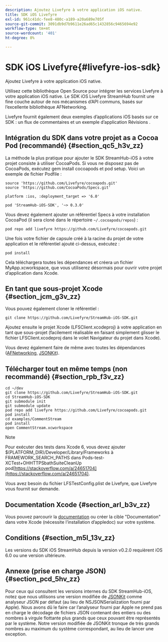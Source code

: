 ```yaml
---
description: Ajoutez Livefyre à votre application iOS native.
title: SDK iOS Livefyre
exl-id: 961c41dc-fee8-480c-a189-a20a689e705f
source-git-commit: 3091db9d7b9611e26ad65c1432856c9465694e92
workflow-type: tm+mt
source-wordcount: '401'
ht-degree: 0%

---
```


# SDK iOS Livefyre{#livefyre-ios-sdk}

Ajoutez Livefyre à votre application iOS native.

Utilisez cette bibliothèque Open Source pour intégrer les services Livefyre à votre application iOS native. Le SDK iOS Livefyre StreamHub fournit une fine couche autour de nos mécanismes d’API communs, basés sur l’excellente bibliothèque AFNetworking.

Livefyre fournit également deux exemples d’applications iOS basés sur ce SDK : un flux de commentaires et un exemple d’application Révisions .

## Intégration du SDK dans votre projet as a Cocoa Pod (recommandé) {#section_qc5_h3v_zz}

La méthode la plus pratique pour ajouter le SDK StreamHub-iOS à votre projet consiste à utiliser CocoaPods. Si vous ne disposez pas de CocoaPods, exécutez gem install cocoapods et pod setup. Voici un exemple de fichier Podfile :

```
source 'https://github.com/Livefyre/cocoapods.git' 
source 'https://github.com/CocoaPods/Specs.git' 
  
platform :ios, :deployment_target => '6.0' 
  
pod 'StreamHub-iOS-SDK', '~> 0.3.0'
```

Vous devez également ajouter un référentiel Specs à votre installation CocoaPod (il sera cloné dans le répertoire `~/.cocoapods/repos`) :

```
pod repo add livefyre https://github.com/Livefyre/cocoapods.git
```

Une fois votre fichier de capsule créé à la racine du projet de votre application et le référentiel ajouté ci-dessus, exécutez :

```
pod install
```

Cela téléchargera toutes les dépendances et créera un fichier MyApp.xcworkspace, que vous utiliserez désormais pour ouvrir votre projet d’application dans Xcode.

## En tant que sous-projet Xcode {#section_jcm_g3v_zz}

Vous pouvez également cloner le référentiel :

```
git clone https://github.com/Livefyre/StreamHub-iOS-SDK.git 
```

Ajoutez ensuite le projet Xcode (LFSClient.xcodeproj) à votre application en tant que sous-projet (facilement réalisable en faisant simplement glisser le fichier LFSClient.xcodeproj dans le volet Navigateur du projet dans Xcode).

Vous devez également faire de même avec toutes les dépendances ([AFNetworking](https://github.com/AFNetworking/AFNetworking), [JSONKit](https://github.com/escherba/JSONKit)).

## Télécharger tout en même temps (non recommandé) {#section_rpb_f3v_zz}

```
cd ~/dev 
git clone https://github.com/Livefyre/StreamHub-iOS-SDK.git 
cd StreamHub-iOS-SDK 
git submodule init 
git submodule update 
pod repo add livefyre https://github.com/Livefyre/cocoapods.git 
pod install 
cd examples/CommentStream 
pod install 
open CommentStream.xcworkspace
```

>[!NOTE]
>
>Pour exécuter des tests dans Xcode 6, vous devez ajouter $(PLATFORM_DIR)/Developer/Library/Frameworks à FRAMEWORK_SEARCH_PATHS dans Pods-test-XCTest+OHHTTPSbathSuiteCleanUp pod[https://stackoverflow.com/a/24651704](https://stackoverflow.com/a/24651704).

Vous avez besoin du fichier LFSTestConfig.plist de Livefyre, que Livefyre vous fournit sur demande.

## Documentation Xcode {#section_arl_b3v_zz}

Vous pouvez parcourir la [documentation](https://github.com/Livefyre/StreamHub-iOS-SDK) ou créer la cible &quot;Documentation&quot; dans votre Xcode (nécessite l’installation d’appledoc) sur votre système.

## Conditions {#section_m5l_13v_zz}

Les versions du SDK iOS StreamHub depuis la version v0.2.0 requièrent iOS 6.0 ou une version ultérieure.

## Annexe (prise en charge JSON) {#section_pcd_5hv_zz}

Pour ceux qui consultent les versions internes du SDK StreamHub-iOS, notez que nous utilisons une version modifiée de [JSONKit](https://github.com/escherba/JSONKit) comme analyseur JSON par défaut (au lieu de NSJSONSerialization fourni par Apple). Nous avons dû le faire car l’analyseur fourni par Apple ne prend pas en charge le décodage de fichiers JSON contenant des entiers ou des nombres à virgule flottante plus grands que ceux pouvant être représentés par le système. Notre version modifiée de JSONKit tronque de très grands nombres au maximum du système correspondant, au lieu de lancer une exception.
